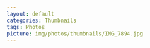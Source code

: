 ```yaml
---
layout: default
categories: Thumbnails
tags: Photos
picture: img/photos/thumbnails/IMG_7894.jpg
---
```

